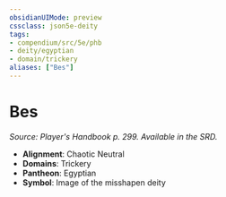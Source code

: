```yaml
---
obsidianUIMode: preview
cssclass: json5e-deity
tags:
- compendium/src/5e/phb
- deity/egyptian
- domain/trickery
aliases: ["Bes"]
---
```

# Bes
*Source: Player's Handbook p. 299. Available in the SRD.* 

- **Alignment**: Chaotic Neutral
- **Domains**: Trickery
- **Pantheon**: Egyptian
- **Symbol**: Image of the misshapen deity